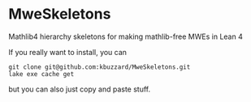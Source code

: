 # MweSkeletons
Mathlib4 hierarchy skeletons for making mathlib-free MWEs in Lean 4

If you really want to install, you can
```
git clone git@github.com:kbuzzard/MweSkeletons.git
lake exe cache get
```
but you can also just copy and paste stuff.
